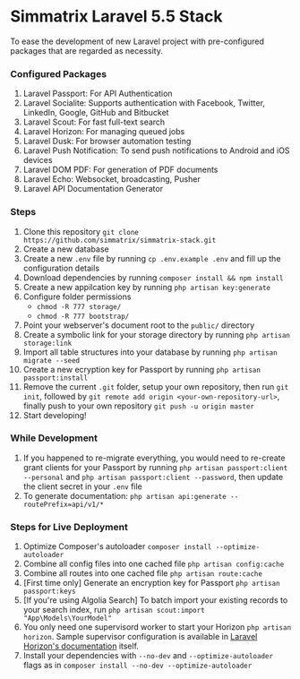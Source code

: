 # Simmatrix Laravel 5.5 Stack

To ease the development of new Laravel project with pre-configured packages that are regarded as necessity.

### Configured Packages
1. Laravel Passport: For API Authentication
2. Laravel Socialite: Supports authentication with Facebook, Twitter, LinkedIn, Google, GitHub and Bitbucket
3. Laravel Scout: For fast full-text search
4. Laravel Horizon: For managing queued jobs
5. Laravel Dusk: For browser automation testing
6. Laravel Push Notification: To send push notifications to Android and iOS devices
7. Laravel DOM PDF: For generation of PDF documents
8. Laravel Echo: Websocket, broadcasting, Pusher
9. Laravel API Documentation Generator

### Steps

1. Clone this repository `git clone https://github.com/simmatrix/simmatrix-stack.git`
2. Create a new database
3. Create a new `.env` file by running `cp .env.example .env` and fill up the configuration details
4. Download dependencies by running `composer install && npm install`
5. Create a new appilcation key by running `php artisan key:generate`
6. Configure folder permissions
    - `chmod -R 777 storage/`
    - `chmod -R 777 bootstrap/`
7. Point your webserver's document root to the `public/` directory
8. Create a symbolic link for your storage directory by running `php artisan storage:link`
9. Import all table structures into your database by running `php artisan migrate --seed`
10. Create a new ecryption key for Passport by running `php artisan passport:install`
11. Remove the current `.git` folder, setup your own repository, then run `git init`, followed by `git remote add origin <your-own-repository-url>`, finally push to your own repository `git push -u origin master`
12. Start developing!

### While Development
1. If you happened to re-migrate everything, you would need to re-create grant clients for your Passport by running `php artisan passport:client --personal` and `php artisan passport:client --password`, then update the client secret in your `.env` file
2. To generate documentation: `php artisan api:generate --routePrefix=api/v1/*`

### Steps for Live Deployment

1. Optimize Composer's autoloader `composer install --optimize-autoloader`
2. Combine all config files into one cached file `php artisan config:cache`
3. Combine all routes into one cached file `php artisan route:cache`
4. [First time only] Generate an encryption key for Passport `php artisan passport:keys`
5. [If you're using Algolia Search] To batch import your existing records to your search index, run `php artisan scout:import "App\Models\YourModel"`
6. You only need one supervisord worker to start your Horizon `php artisan horizon`. Sample supervisor configuration is available in [Laravel Horizon's documentation](https://laravel.com/docs/5.5/horizon) itself.
7. Install your dependencies with `--no-dev` and `--optimize-autoloader` flags as in `composer install --no-dev --optimize-autoloader`